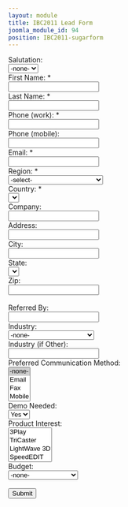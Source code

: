 ```yaml
---
layout: module
title: IBC2011 Lead Form
joomla_module_id: 94
position: IBC2011-sugarform
---
```

<script src="/includes/js/regionCountryState.js" type="text/javascript"></script>
<script type="text/javascript">// <![CDATA[
    function ClearForm(){
        document.WebToLeadForm.reset();
    }
    function submit_form(){
        if(typeof(validateCaptchaAndSubmit)!='undefined'){
            validateCaptchaAndSubmit();
        }else{
            check_webtolead_fields();
        }
    }
    function check_webtolead_fields(){
        
        if(document.getElementById('bool_id') != null){
            var reqs=document.getElementById('bool_id').value;
            bools = reqs.substring(0,reqs.lastIndexOf(';'));
            var bool_fields = new Array();
            var bool_fields = bools.split(';');
            nbr_fields = bool_fields.length;
            for(var i=0;i<nbr_fields;i++){
                if(document.getElementById(bool_fields[i]).value == 'on'){
                    document.getElementById(bool_fields[i]).value = 1;
                }
                else{
                    document.getElementById(bool_fields[i]).value = 0;
                }
            }
        }
        if(document.getElementById('req_id') != null){
            var reqs=document.getElementById('req_id').value;
            reqs = reqs.substring(0,reqs.lastIndexOf(';'));
            var req_fields = new Array();
            var req_fields = reqs.split(';');
            nbr_fields = req_fields.length;
            var req = true;
            for(var i=0;i<nbr_fields;i++){
                if(document.getElementById(req_fields[i]).value.length <=0 || document.getElementById(req_fields[i]).value==0){
                    req = false;
                    document.getElementById(req_fields[i]).focus(); 
                    break;
                        }
                else {
                    if(document.getElementById(req_fields[i]).name == 'webtolead_email1') {
                        if(document.getElementById('webtolead_email1').value.match(/^\w+(['\.\-\+]?\w+)*@\w+([\.-]?\w+)*(\.\w{2,})+$/) == null){
                            alert('Not a valid email address');
                            req = false;
                            document.getElementById('webtolead_email1').focus(); 
                            break;
                                }
                    }
                    else {
                        if(document.getElementById(req_fields[i]).name == 'combo0' && document.getElementById(req_fields[i]).value=='value1') {
                            req = false;
                            document.getElementById(req_fields[i]).focus(); 
                            break;
                                }
                    }                
                }
            }
            if(req){
                if (document.getElementById('combo_0').value == 'value2') {
                    document.getElementById('region_code_c').value = 'EUS';
                }
                else {
                    if (document.getElementById('combo_0').value == 'value3') {
                        document.getElementById('region_code_c').value = 'LATAM';
                    }
                    else {
                        if (document.getElementById('combo_0').value == 'value4') {
                            document.getElementById('region_code_c').value = 'EMEA';
                        }
                        else {
                            if (document.getElementById('combo_0').value == 'value5') {
                                document.getElementById('region_code_c').value = 'APAC';
                            }
                            else {
                                if (document.getElementById('combo_0').value == 'value6') {
                                    document.getElementById('region_code_c').value = 'UNKNOWN';
                                }
                            }
                        }
                    }
                }
                document.getElementById('primary_address_country').value = document.getElementById('combo_1').value;
                if (document.getElementById('combo_2').value <= -1 || document.getElementById('combo_2').value == 0) {
                    document.getElementById('primary_address_state').value = '';            
                }
                else {
                    document.getElementById('primary_address_state').value = document.getElementById('combo_2').value;            
                }
                
                document.WebToLeadForm.submit();
                return true;
            }
            else{
                alert('Please provide all the required fields');
                return false;
            }
            return false;
        }
        else{
            document.WebToLeadForm.submit();
        }
    }
    function validateEmailAdd(){
        if(document.getElementById('webtolead_email1').value.length >0) {
            if(document.getElementById('webtolead_email1').value.match(/^\w+(['\.\-\+]?\w+)*@\w+([\.-]?\w+)*(\.\w{2,})+$/) == null){
                alert('Not a valid email address');
                document.getElementById('webtolead_email1').focus(); 
            }
        }
        if(document.getElementById('webtolead_email2').value.length >0) {
            if(document.getElementById('webtolead_email2').value.match(/^\w+(['\.\-\+]?\w+)*@\w+([\.-]?\w+)*(\.\w{2,})+$/) == null){
                alert('Not a valid email address');
                document.getElementById('webtolead_email2').focus(); 
            }
        }
    }
    // ]]></script>
<div id="sugar-form-maindiv" style="margin: 0 auto;"><form action="https://crm.newtek.com/index.php?entryPoint=WebToLeadCapture" name="WebToLeadForm" method="POST" id="WebToLeadForm">
    <div id="col_left"><label>Salutation:</label><br /> <select name="salutation" class="formfield" id="salutation" tabindex="1"> <option selected="selected" value="">-none-</option> <option value="Mr.">Mr.</option> <option value="Ms.">Ms.</option> <option value="Mrs.">Mrs.</option> <option value="Dr.">Dr.</option> <option value="Prof.">Prof.</option> <option value="SFC">SFC</option> <option value="MAJ">MAJ</option> <option value="LTC">LTC</option> <option value="MG">MG</option> <option value="CPT">CPT</option></select> <br /> <label>First Name: *</label><br /> <input name="first_name" class="formfieldtxt" id="first_name" type="text" /> <br /> <label>Last Name: *</label><br /> <input name="last_name" class="formfieldtxt" id="last_name" type="text" /> <br /> <label>Phone (work): *</label><br /> <input name="phone_work" class="formfieldtxt" id="phone_work" type="text" /> <br /> <label>Phone (mobile): </label><br /> <input name="phone_mobile" class="formfieldtxt" id="phone_mobile" type="text" /> <br /> <label>Email: *</label><br /> <input name="webtolead_email1" class="formfieldtxt" id="webtolead_email1" onchange="validateEmailAdd();" type="text" /> <br /> <label>Region: *</label><br /> <input type="hidden" name="region_code_c" id="region_code_c" /> <select class="formfield" name="combo0" id="combo_0" onchange="change(this);"> <option value="value1">-select-</option> <option value="value2">US/Canada</option> <option value="value3">Latin America</option> <option value="value4">Europe, Middle East &amp; Africa</option> <option value="value5">Asia Pacific</option> </select> <br /> <label>Country: *</label><br /> <input type="hidden" name="primary_address_country" id="primary_address_country" /> <select class="formfield" name="combo1" id="combo_1" onchange="change(this)"> <option value="value1"> </option> </select> <br /> <label>Company: </label><br /> <input name="account_name" class="formfieldtxt" id="account_name" type="text" /> <br /> <label>Address: </label><br /> <input name="primary_address_street" class="formfieldtxt" id="primary_address_street" type="text" /> <br /> <label>City: </label><br /> <input name="primary_address_city" class="formfieldtxt" id="primary_address_city" type="text" /> <br /> <label>State: </label><br /> <input type="hidden" name="primary_address_state" id="primary_address_state" /> <select class="formfield" name="combo2" id="combo_2" onchange="change(this);"> <option value="value1"> </option> </select> <br /> <label>Zip:</label><br /> <input name="primary_address_postalcode" class="formfieldtxt" id="primary_address_postalcode" type="text" /> <br /> <br /> <label>Referred By: </label><br /> <input name="refered_by" class="formfieldtxt" id="refered_by" type="text" /></div>
    <div id="col_right"><label>Industry:</label><br /> <select name="industry_c" class="formfield" id="industry_c"> <option selected="selected" value="">-none-</option> <option value="Aerospace and Defense">Aerospace and Defense</option> <option value="Architectural Visualization">Architectural Visualization</option> <option value="Broadcast">Broadcast</option> <option value="Churches">Churches</option> <option value="Corporate">Corporate</option> <option value="Education">Education</option> <option value="Educational service">Educational service</option> <option value="Enterprise">Enterprise</option> <option value="Film">Film</option> <option value="Games">Games</option> <option value="Government">Government</option> <option value="Healthcare">Healthcare</option> <option value="Hospitality">Hospitality</option> <option value="Independent Film">Independent Film</option> <option value="Manufacturing">Manufacturing</option> <option value="Media">Media</option> <option value="Medical">Medical</option> <option value="Not For Profit">Not For Profit</option> <option value="Other">Other</option> <option value="Print">Print</option> <option value="Radio">Radio</option> <option value="Recreation">Recreation</option> <option value="Retail">Retail</option> <option value="Sports">Sports</option> <option value="Technology">Technology</option> <option value="Telecommunications">Telecommunications</option> <option value="Television">Television</option> <option value="Utilities">Utilities</option> <option value="Worship">Worship</option></select> <br /> <label>Industry (if Other):</label><br /> <input name="industry_other_c" class="formfieldtxt" id="industry_other_c" type="text" /> <br /> <label>Preferred Communication Method:</label><br /> <select name="pref_comm_method_c[]" multiple="multiple" class="formfield" id="pref_comm_method_c[]"> <option selected="selected" value="">-none-</option> <option value="Email">Email</option> <option value="Fax">Fax</option> <option value="Mobile">Mobile</option> <option value="Phone">Phone</option></select> <br /> <label>Demo Needed: </label><br /> <select name="demo_needed_c" class="formfield" id="demo_needed_c"> <option selected="selected" value="Yes">Yes</option> <option value="No">No</option></select> <br /> <label>Product Interest:</label><br /> <select name="product_interest_c[]" multiple="multiple" class="formfield" id="product_interest_c[]"> <option value="3Play">3Play</option> <option value="TriCaster">TriCaster</option> <option value="LightWave 3D">LightWave 3D</option> <option value="SpeedEDIT">SpeedEDIT</option> <option value="3D Arsenal">3D Arsenal</option> <option value="Accessories">Accessories</option></select> <br /> <label>Budget:</label><br /> <select name="budget_c" class="formfield" id="budget_c"> <option selected="selected" value="">-none-</option> <option value="Less than 10K">Less than 10,000</option> <option value="10K to 25K">10,000 to 25,000</option> <option value="25K to 50K">25,000 to 50,000</option> <option value="Greater than 50K">Greater than 50,000</option></select> <br /> <br /> <input type="button" onclick="submit_form();" class="button" name="Submit" value="Submit" /> <input type="hidden" id="campaign_id" name="campaign_id" value="ca9c29b1-f356-d0c5-822f-4e6108b6220a" /> <!-- default web to lead campaign id: 879e86c1-9424-8730-4ae5-4da36ec63761--> <input type="hidden" id="lead_source" name="lead_source" value="NewTek.com" /> <input type="hidden" id="redirect_url" name="redirect_url" value="http://www.newtek.com" /> <input type="hidden" id="assigned_user_id" name="assigned_user_id" value="1" /> <input type="hidden" id="team_id" name="team_id" value="b11b490c-013c-77ff-24d8-4e5d5de668a5" /> <input type="hidden" id="req_id" name="req_id" value="combo_0;combo_1;first_name;last_name;phone_work;webtolead_email1;" /></div>
    </form>
    <div style="clear: both;"></div>
</div>
<script type="text/javascript">// <![CDATA[
    ClearForm();
    // ]]></script>
